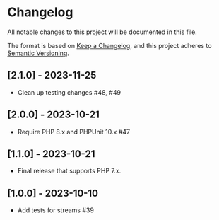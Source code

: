 # Changelog

All notable changes to this project will be documented in this file.

The format is based on [Keep a Changelog](https://keepachangelog.com/en/1.0.0/),
and this project adheres to [Semantic Versioning](https://semver.org/spec/v2.0.0.html).

## [2.1.0] - 2023-11-25

- Clean up testing changes #48, #49

## [2.0.0] - 2023-10-21

- Require PHP 8.x and PHPUnit 10.x #47

## [1.1.0] - 2023-10-21

- Final release that supports PHP 7.x.

## [1.0.0] - 2023-10-10

- Add tests for streams #39
